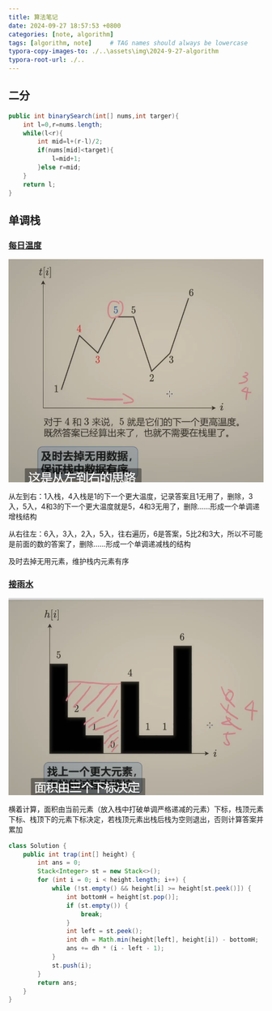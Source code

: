 ```yaml
---
title: 算法笔记
date: 2024-09-27 18:57:53 +0800
categories: [note, algorithm]
tags: [algorithm, note]     # TAG names should always be lowercase
typora-copy-images-to: ./..\assets\img\2024-9-27-algorithm
typora-root-url: ./..
---
```


## 二分

```java
public int binarySearch(int[] nums,int targer){
    int l=0,r=nums.length;
    while(l<r){
        int mid=l+(r-l)/2;
        if(nums[mid]<target){
            l=mid+1;
        }else r=mid;
    }
    return l;
}
```

## 单调栈

### [每日温度](https://leetcode.cn/problems/daily-temperatures/solutions/2470179/shi-pin-jiang-qing-chu-wei-shi-yao-yao-y-k0ks/)

![image-20240928195708109](/assets/img/2024-9-27-algorithm/image-20240928195708109.png)

从左到右：1入栈，4入栈是1的下一个更大温度，记录答案且1无用了，删除，3入，5入，4和3的下一个更大温度就是5，4和3无用了，删除......形成一个单调递增栈结构

从右往左：6入，3入，2入，5入，往右遍历，6是答案，5比2和3大，所以不可能是前面的数的答案了，删除......形成一个单调递减栈的结构

及时去掉无用元素，维护栈内元素有序

### [接雨水](https://leetcode.cn/problems/trapping-rain-water/)

![image-20240928202106363](/assets/img/2024-9-27-algorithm/image-20240928202106363.png)

横着计算，面积由当前元素（放入栈中打破单调严格递减的元素）下标，栈顶元素下标、栈顶下的元素下标决定，若栈顶元素出栈后栈为空则退出，否则计算答案并累加

```java
class Solution {
    public int trap(int[] height) {
        int ans = 0;
        Stack<Integer> st = new Stack<>();
        for (int i = 0; i < height.length; i++) {
            while (!st.empty() && height[i] >= height[st.peek()]) {
                int bottomH = height[st.pop()];
                if (st.empty()) {
                    break;
                }
                int left = st.peek();
                int dh = Math.min(height[left], height[i]) - bottomH;
                ans += dh * (i - left - 1);
            }
            st.push(i);
        }
        return ans;
    }
}
```


